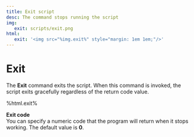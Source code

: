 ```yaml
---
title: Exit script
desc: The command stops running the script
img:
   exit: scripts/exit.png
html:
   exit: '<img src="%img.exit%" style="margin: 1em 1em;"/>'
---
```

# Exit

The **Exit**  command exits the script. When this command is invoked, the script exits gracefully regardless of the return code value.

%html.exit%

**Exit code**  
You can specify a numeric code that the program will return when it stops working. The default value is **0**.
